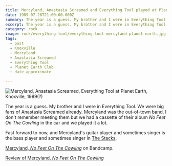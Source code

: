 ```yaml
---
title: Mercyland, Anastasia Screamed and Everything Tool played at Planet Earth, Knoxville.
date: 1989-07-28T21:00:00.000Z
summary: The year is a guess. My brother and I were in Everything Tool. Mercyland was the out-of-town band. I don't remember meeting them but we had a cassette of their album in the car and we played it a lot.
excerpt: The year is a guess. My brother and I were in Everything Tool. Mercyland was the out-of-town band. I don't remember meeting them but we had a cassette of their album in the car and we played it a lot.
category: rock
image: rock/everything-tool/everything-tool-mercyland-planet-earth.jpg
tags:
  - post 
  - Knoxville 
  - Mercyland
  - Anastasia Screamed
  - Everything Tool
  - Planet Earth Club
  - date approximate

---
```


![Mercyland, Anastasia Screamed, Everything Tool at Planet Earth, Knoxville, 1989(?)](/static/img/rock/everything-tool/everything-tool-mercyland-planet-earth.jpg "Planet Earth Flyer, Knoxville TN")

The year is a guess. My brother and I were in Everything Tool. We were big fans of Anastasia Screamed already. Mercyland was the out-of-town band. I don't remember meeting them but we had a cassette of their album *No Feet On The Cowling* in the car and we played it a lot. 

Fast forward to now, and Mercyland's guitar player and sometimes singer is the bass player and sometimes singer in <a href="https://thestacksnola.bandcamp.com" target="_blank">The Stacks</a>.

[Mercyland, *No Feet On The Cowling*](https://mercyland.bandcamp.com/releases) on Bandcamp.

[Review of Mercyland, *No Feet On The Cowling*](http://wilfullyobscure.blogspot.com/2007/10/mercyland-no-feet-on-cowling-1989.html)